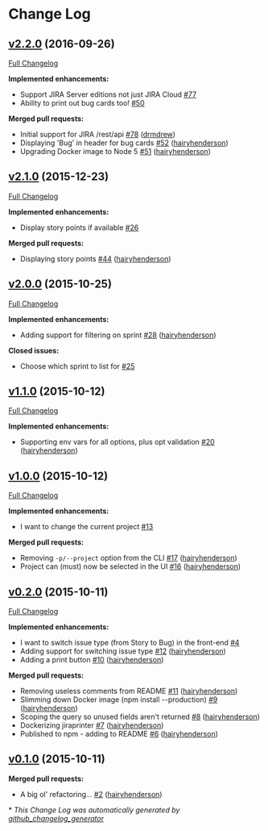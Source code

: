 # Change Log

## [v2.2.0](https://github.com/hairyhenderson/jiraprinter/tree/v2.2.0) (2016-09-26)
[Full Changelog](https://github.com/hairyhenderson/jiraprinter/compare/v2.1.0...v2.2.0)

**Implemented enhancements:**

- Support JIRA Server editions not just JIRA Cloud [\#77](https://github.com/hairyhenderson/jiraprinter/issues/77)
- Ability to print out bug cards too! [\#50](https://github.com/hairyhenderson/jiraprinter/issues/50)

**Merged pull requests:**

- Initial support for JIRA /rest/api [\#78](https://github.com/hairyhenderson/jiraprinter/pull/78) ([drmdrew](https://github.com/drmdrew))
- Displaying 'Bug' in header for bug cards [\#52](https://github.com/hairyhenderson/jiraprinter/pull/52) ([hairyhenderson](https://github.com/hairyhenderson))
- Upgrading Docker image to Node 5 [\#51](https://github.com/hairyhenderson/jiraprinter/pull/51) ([hairyhenderson](https://github.com/hairyhenderson))

## [v2.1.0](https://github.com/hairyhenderson/jiraprinter/tree/v2.1.0) (2015-12-23)
[Full Changelog](https://github.com/hairyhenderson/jiraprinter/compare/v2.0.0...v2.1.0)

**Implemented enhancements:**

- Display story points if available [\#26](https://github.com/hairyhenderson/jiraprinter/issues/26)

**Merged pull requests:**

- Displaying story points [\#44](https://github.com/hairyhenderson/jiraprinter/pull/44) ([hairyhenderson](https://github.com/hairyhenderson))

## [v2.0.0](https://github.com/hairyhenderson/jiraprinter/tree/v2.0.0) (2015-10-25)
[Full Changelog](https://github.com/hairyhenderson/jiraprinter/compare/v1.1.0...v2.0.0)

**Implemented enhancements:**

- Adding support for filtering on sprint [\#28](https://github.com/hairyhenderson/jiraprinter/pull/28) ([hairyhenderson](https://github.com/hairyhenderson))

**Closed issues:**

- Choose which sprint to list for [\#25](https://github.com/hairyhenderson/jiraprinter/issues/25)

## [v1.1.0](https://github.com/hairyhenderson/jiraprinter/tree/v1.1.0) (2015-10-12)
[Full Changelog](https://github.com/hairyhenderson/jiraprinter/compare/v1.0.0...v1.1.0)

**Implemented enhancements:**

- Supporting env vars for all options, plus opt validation [\#20](https://github.com/hairyhenderson/jiraprinter/pull/20) ([hairyhenderson](https://github.com/hairyhenderson))

## [v1.0.0](https://github.com/hairyhenderson/jiraprinter/tree/v1.0.0) (2015-10-12)
[Full Changelog](https://github.com/hairyhenderson/jiraprinter/compare/v0.2.0...v1.0.0)

**Implemented enhancements:**

- I want to change the current project [\#13](https://github.com/hairyhenderson/jiraprinter/issues/13)

**Merged pull requests:**

- Removing `-p/--project` option from the CLI [\#17](https://github.com/hairyhenderson/jiraprinter/pull/17) ([hairyhenderson](https://github.com/hairyhenderson))
- Project can \(must\) now be selected in the UI [\#16](https://github.com/hairyhenderson/jiraprinter/pull/16) ([hairyhenderson](https://github.com/hairyhenderson))

## [v0.2.0](https://github.com/hairyhenderson/jiraprinter/tree/v0.2.0) (2015-10-11)
[Full Changelog](https://github.com/hairyhenderson/jiraprinter/compare/v0.1.0...v0.2.0)

**Implemented enhancements:**

- I want to switch issue type \(from Story to Bug\) in the front-end [\#4](https://github.com/hairyhenderson/jiraprinter/issues/4)
- Adding support for switching issue type [\#12](https://github.com/hairyhenderson/jiraprinter/pull/12) ([hairyhenderson](https://github.com/hairyhenderson))
- Adding a print button [\#10](https://github.com/hairyhenderson/jiraprinter/pull/10) ([hairyhenderson](https://github.com/hairyhenderson))

**Merged pull requests:**

- Removing useless comments from README [\#11](https://github.com/hairyhenderson/jiraprinter/pull/11) ([hairyhenderson](https://github.com/hairyhenderson))
- Slimming down Docker image \(npm install --production\) [\#9](https://github.com/hairyhenderson/jiraprinter/pull/9) ([hairyhenderson](https://github.com/hairyhenderson))
- Scoping the query so unused fields aren't returned [\#8](https://github.com/hairyhenderson/jiraprinter/pull/8) ([hairyhenderson](https://github.com/hairyhenderson))
- Dockerizing jiraprinter [\#7](https://github.com/hairyhenderson/jiraprinter/pull/7) ([hairyhenderson](https://github.com/hairyhenderson))
- Published to npm - adding to README [\#6](https://github.com/hairyhenderson/jiraprinter/pull/6) ([hairyhenderson](https://github.com/hairyhenderson))

## [v0.1.0](https://github.com/hairyhenderson/jiraprinter/tree/v0.1.0) (2015-10-11)
**Merged pull requests:**

- A big ol' refactoring... [\#2](https://github.com/hairyhenderson/jiraprinter/pull/2) ([hairyhenderson](https://github.com/hairyhenderson))



\* *This Change Log was automatically generated by [github_changelog_generator](https://github.com/skywinder/Github-Changelog-Generator)*